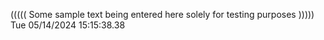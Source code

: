 ((((( Some sample text being entered here solely for testing purposes ))))) Tue 05/14/2024 15:15:38.38
